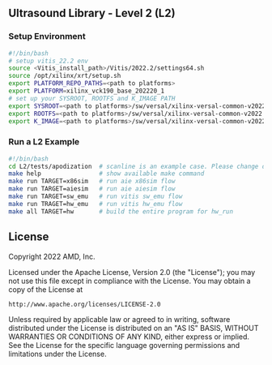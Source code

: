 ## Ultrasound Library - Level 2 (L2)

### Setup Environment
```bash
#!/bin/bash
# setup vitis_22.2 env
source <Vitis_install_path>/Vitis/2022.2/settings64.sh
source /opt/xilinx/xrt/setup.sh
export PLATFORM_REPO_PATHS=<path to platforms>
export PLATFORM=xilinx_vck190_base_202220_1
# set up your SYSROOT, ROOTFS and K_IMAGE PATH
export SYSROOT=<path to platforms>/sw/versal/xilinx-versal-common-v2022.2/sysroots/aarch64-xilinx-linux/
export ROOTFS=<path to platforms>/sw/versal/xilinx-versal-common-v2022.2/rootfs.ext4
export K_IMAGE=<path to platforms>/sw/versal/xilinx-versal-common-v2022.2/Image
```

### Run a L2 Example
```bash
#!/bin/bash
cd L2/tests/apodization  # scanline is an example case. Please change directory to any other cases in L3/tests if interested.
make help                # show available make command
make run TARGET=x86sim   # run aie x86sim flow
make run TARGET=aiesim   # run aie aiesim flow
make run TARGET=sw_emu   # run vitis sw_emu flow
make run TRAGET=hw_emu   # run vitis hw_emu flow
make all TARGET=hw       # build the entire program for hw_run
```

## License
Copyright 2022 AMD, Inc.

Licensed under the Apache License, Version 2.0 (the "License");
you may not use this file except in compliance with the License.
You may obtain a copy of the License at

    http://www.apache.org/licenses/LICENSE-2.0

Unless required by applicable law or agreed to in writing, software
distributed under the License is distributed on an "AS IS" BASIS,
WITHOUT WARRANTIES OR CONDITIONS OF ANY KIND, either express or implied.
See the License for the specific language governing permissions and
limitations under the License.